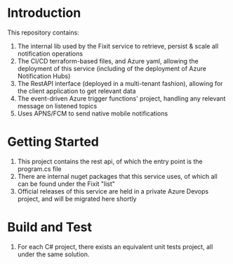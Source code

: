 # Introduction 
This repository contains:
1. The internal lib used by the Fixit service to retrieve, persist & scale all notification operations 
3. The CI/CD terraform-based files, and Azure yaml, allowing the deployment of this service (including of the deployment of Azure Notification Hubs)
4. The RestAPI interface (deployed in a multi-tenant fashion), allowing for the client application to get relevant data
5. The event-driven Azure trigger functions' project, handling any relevant message on listened topics
6. Uses APNS/FCM to send native mobile notifications

# Getting Started
1.	This project contains the rest api, of which the entry point is the program.cs file
2.	There are internal nuget packages that this service uses, of which all can be found under the Fixit "list"
3.	Official releases of this service are held in a private Azure Devops project, and will be migrated here shortly

# Build and Test
1. For each C# project, there exists an equivalent unit tests project, all under the same solution. 
